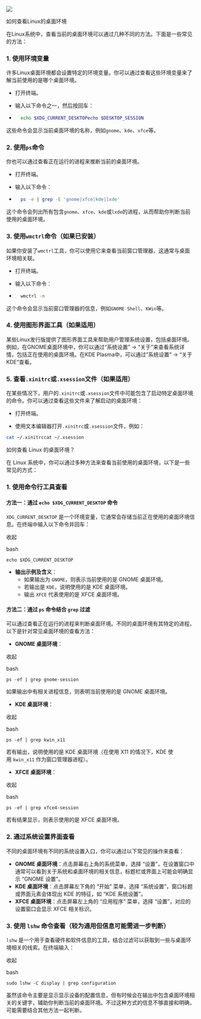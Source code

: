


![](https://gips2.baidu.com/it/u=2966009234,1030202078&fm=3028&app=3028&f=PNG&fmt=auto&q=100&size=f174_42)

如何查看Linux的桌面环境

在Linux系统中，查看当前的桌面环境可以通过几种不同的方法。下面是一些常见的方法：

### 1. 使用环境变量

许多Linux桌面环境都会设置特定的环境变量。你可以通过查看这些环境变量来了解当前使用的是哪个桌面环境。

- 打开终端。
    
- 输入以下命令之一，然后按回车：
    

- ```bash
    echo $XDG_CURRENT_DESKTOPecho $DESKTOP_SESSION
    ```
    

这些命令会显示当前桌面环境的名称，例如`gnome`、`kde`、`xfce`等。

### 2. 使用`ps`命令

你也可以通过查看正在运行的进程来推断当前的桌面环境。

- 打开终端。
    
- 输入以下命令：
    

- ```bash
    ps -e | grep -E 'gnome|xfce|kde|lxde'
    ```
    

这个命令会列出所有包含`gnome`、`xfce`、`kde`或`lxde`的进程，从而帮助你判断当前使用的桌面环境。

### 3. 使用`wmctrl`命令（如果已安装）

如果你安装了`wmctrl`工具，你可以使用它来查看当前窗口管理器，这通常与桌面环境相关联。

- 打开终端。
    
- 输入以下命令：
    

- ```bash
    wmctrl -m
    ```
    

这个命令会显示当前窗口管理器的信息，例如`GNOME Shell`、`KWin`等。

### 4. 使用图形界面工具（如果适用）

某些Linux发行版提供了图形界面工具来帮助用户管理系统设置，包括桌面环境。例如，在GNOME桌面环境中，你可以通过“系统设置” -> “关于”来查看系统详情，包括正在使用的桌面环境。在KDE Plasma中，可以通过“系统设置” -> “关于KDE”查看。

### 5. 查看`.xinitrc`或`.xsession`文件（如果适用）

在某些情况下，用户的`.xinitrc`或`.xsession`文件中可能包含了启动特定桌面环境的命令。你可以通过查看这些文件来了解启动的桌面环境：

- 打开终端。
    
- 使用文本编辑器打开`.xinitrc`或`.xsession`文件，例如：
    

```bash
cat ~/.xinitrccat ~/.xsession
```
如何查看 Linux 的桌面环境？

在 Linux 系统中，你可以通过多种方法来查看当前使用的桌面环境，以下是一些常见的方式：

### 1. 使用命令行工具查看

#### 方法一：通过 `echo $XDG_CURRENT_DESKTOP` 命令

  

`XDG_CURRENT_DESKTOP` 是一个环境变量，它通常会存储当前正在使用的桌面环境信息。在终端中输入以下命令并回车：

  

收起

bash

```
echo $XDG_CURRENT_DESKTOP
```

  

- **输出示例及含义**：
    - 如果输出为 `GNOME`，则表示当前使用的是 GNOME 桌面环境。
    - 若输出是 `KDE`，说明使用的是 KDE 桌面环境。
    - 输出 `XFCE` 代表使用的是 XFCE 桌面环境。

#### 方法二：通过 `ps` 命令结合 `grep` 过滤

  

可以通过查看正在运行的进程来判断桌面环境。不同的桌面环境有其特定的进程，以下是针对常见桌面环境的查看方法：

  

- **GNOME 桌面环境**：

  

收起

bash

```
ps -ef | grep gnome-session
```

  

如果输出中有相关进程信息，则表明当前使用的是 GNOME 桌面环境。

  

- **KDE 桌面环境**：

  

收起

bash

```
ps -ef | grep kwin_x11
```

  

若有输出，说明使用的是 KDE 桌面环境（在使用 X11 的情况下，KDE 使用 `kwin_x11` 作为窗口管理器进程）。

  

- **XFCE 桌面环境**：

  

收起

bash

```
ps -ef | grep xfce4-session
```

  

若有结果显示，则表示使用的是 XFCE 桌面环境。

### 2. 通过系统设置界面查看

  

不同的桌面环境有不同的系统设置入口，你可以通过以下常见的操作来查看：

  

- **GNOME 桌面环境**：点击屏幕右上角的系统菜单，选择 “设置”，在设置窗口中通常可以看到关于系统和桌面环境的相关信息，标题栏或界面上可能会明确显示 “GNOME 设置”。
- **KDE 桌面环境**：点击屏幕左下角的 “开始” 菜单，选择 “系统设置”，窗口标题或界面元素会体现出 KDE 的特征，如 “KDE 系统设置”。
- **XFCE 桌面环境**：点击屏幕左上角的 “应用程序” 菜单，选择 “设置”，对应的设置窗口会显示 XFCE 相关标识。

### 3. 使用 `lshw` 命令查看（较为通用但信息可能需进一步判断）

  

`lshw` 是一个用于查看硬件和软件信息的工具，结合过滤可以获取到一些与桌面环境相关的线索。在终端输入：

  

收起

bash

```
sudo lshw -C display | grep configuration
```

  

虽然该命令主要是显示显示设备的配置信息，但有时候会在输出中包含桌面环境相关的关键字，辅助你判断当前的桌面环境。不过这种方式的信息不够直接和明确，可能需要结合其他方法一起判断。